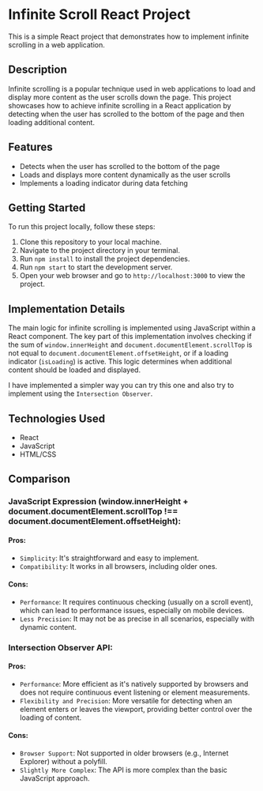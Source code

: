 # Infinite Scroll React Project

This is a simple React project that demonstrates how to implement infinite scrolling in a web application.

## Description

Infinite scrolling is a popular technique used in web applications to load and display more content as the user scrolls down the page. This project showcases how to achieve infinite scrolling in a React application by detecting when the user has scrolled to the bottom of the page and then loading additional content.

## Features

- Detects when the user has scrolled to the bottom of the page
- Loads and displays more content dynamically as the user scrolls
- Implements a loading indicator during data fetching

## Getting Started

To run this project locally, follow these steps:

1. Clone this repository to your local machine.
2. Navigate to the project directory in your terminal.
3. Run `npm install` to install the project dependencies.
4. Run `npm start` to start the development server.
5. Open your web browser and go to `http://localhost:3000` to view the project.

## Implementation Details

The main logic for infinite scrolling is implemented using JavaScript within a React component. The key part of this implementation involves checking if the sum of `window.innerHeight` and `document.documentElement.scrollTop` is not equal to `document.documentElement.offsetHeight`, or if a loading indicator (`isLoading`) is active. This logic determines when additional content should be loaded and displayed.

I have implemented a simpler way you can try this one and also try to implement using the `Intersection Observer`.

## Technologies Used

- React
- JavaScript
- HTML/CSS

## Comparison

### JavaScript Expression (window.innerHeight + document.documentElement.scrollTop !== document.documentElement.offsetHeight):

#### Pros:

- `Simplicity`: It's straightforward and easy to implement.
- `Compatibility`: It works in all browsers, including older ones.

#### Cons:

- `Performance`: It requires continuous checking (usually on a scroll event), which can lead to performance issues, especially on mobile devices.
- `Less Precision`: It may not be as precise in all scenarios, especially with dynamic content.

### Intersection Observer API:

#### Pros:

- `Performance`: More efficient as it's natively supported by browsers and does not require continuous event listening or element measurements.
- `Flexibility and Precision`: More versatile for detecting when an element enters or leaves the viewport, providing better control over the loading of content.

#### Cons:

- `Browser Support`: Not supported in older browsers (e.g., Internet Explorer) without a polyfill.
- `Slightly More Complex`: The API is more complex than the basic JavaScript approach.
